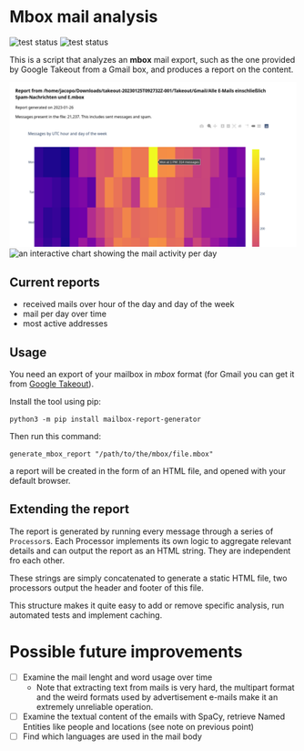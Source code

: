 # Mbox mail analysis
![test status](https://github.com/jacopofar/mailbox-analysis/actions/workflows/test.yaml/badge.svg)
![test status](https://github.com/jacopofar/mailbox-analysis/actions/workflows/lint.yaml/badge.svg)

This is a script that analyzes an **mbox** mail export, such as the one provided by Google Takeout from a Gmail box, and produces a report on the content.

![an heatmap representation of number of mail per day and hour](heatmap.png)
![an interactive chart showing the mail activity per day](timeline.png)

## Current reports

* received mails over hour of the day and day of the week
* mail per day over time
* most active addresses

## Usage

You need an export of your mailbox in *mbox* format (for Gmail you can get it from [Google Takeout](https://takeout.google.com/)).

Install the tool using pip:

    python3 -m pip install mailbox-report-generator

Then run this command:

    generate_mbox_report "/path/to/the/mbox/file.mbox"

a report will be created in the form of an HTML file, and opened with your default browser.

## Extending the report

The report is generated by running every message through a series of `Processor`s.
Each Processor implements its own logic to aggregate relevant details and can output the report as an HTML string. They are independent fro each other.

These strings are simply concatenated to generate a static HTML file, two processors output the header and footer of this file.

This structure makes it quite easy to add or remove specific analysis, run automated tests and implement caching.

# Possible future improvements

- [ ] Examine the mail lenght and word usage over time
  - Note that extracting text from mails is very hard, the multipart format and the weird formats used by advertisement e-mails make it an extremely unreliable operation.
- [ ] Examine the textual content of the emails with SpaCy, retrieve Named Entities like people and locations (see note on previous point)
- [ ] Find which languages are used in the mail body